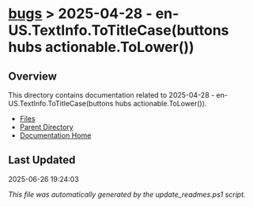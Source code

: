 # [bugs](../) > 2025-04-28 - en-US.TextInfo.ToTitleCase(buttons hubs actionable.ToLower())

## Overview
This directory contains documentation related to 2025-04-28 - en-US.TextInfo.ToTitleCase(buttons hubs actionable.ToLower()).

- [Files](#files)
- [Parent Directory](../)
- [Documentation Home](../../)

## Last Updated

2025-06-26 19:24:03

*This file was automatically generated by the update_readmes.ps1 script.*



